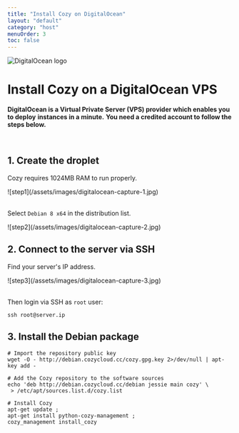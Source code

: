 ```yaml
---
title: "Install Cozy on DigitalOcean"
layout: "default"
category: "host"
menuOrder: 3
toc: false
---
```



<div class="install-inner-logo">
<img alt="DigitalOcean logo" src="/assets/images/host/digitalocean-logo.svg">
</div>

# Install Cozy on a DigitalOcean VPS

**DigitalOcean is a Virtual Private Server (VPS) provider which enables you to deploy**
**instances in a minute.**
**You need a credited account to follow the steps below.**

<br>

## 1. Create the droplet

Cozy requires 1024MB RAM to run properly.

<div>
![step1](/assets/images/digitalocean-capture-1.jpg)
</div>

<br>

Select `Debian 8 x64` in the distribution list.

<div>
![step2](/assets/images/digitalocean-capture-2.jpg)
</div>


## 2. Connect to the server via SSH

Find your server's IP address.

<div>
![step3](/assets/images/digitalocean-capture-3.jpg)
</div>

<br>

Then login via SSH as `root` user:
```
ssh root@server.ip
```


## 3. Install the Debian package

```
# Import the repository public key
wget -O - http://debian.cozycloud.cc/cozy.gpg.key 2>/dev/null | apt-key add -

# Add the Cozy repository to the software sources
echo 'deb http://debian.cozycloud.cc/debian jessie main cozy' \
 > /etc/apt/sources.list.d/cozy.list

# Install Cozy
apt-get update ;
apt-get install python-cozy-management ;
cozy_management install_cozy
```
